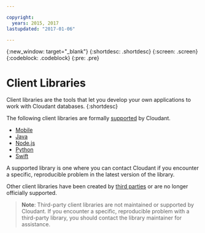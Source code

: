 ```yaml
---

copyright:
  years: 2015, 2017
lastupdated: "2017-01-06"

---
```


{:new_window: target="_blank"}
{:shortdesc: .shortdesc}
{:screen: .screen}
{:codeblock: .codeblock}
{:pre: .pre}

# Client Libraries

Client libraries are the tools that let you develop your own applications
to work with Cloudant databases.
{:shortdesc}

The following client libraries are formally [supported](supported.html) by Cloudant.

-	[Mobile](supported.html#mobile)
-	[Java](supported.html#java)
-	[Node.js](supported.html#node-js)
-	[Python](supported.html#python)
-	[Swift](supported.html#swift)

A supported library is one where you can contact Cloudant if you encounter a specific,
reproducible problem in the latest version of the library.

Other client libraries have been created by
[third parties](thirdparty.html#third-party-client-libraries) or are no longer officially supported.

>   **Note**: Third-party client libraries are not maintained or supported by Cloudant.
    If you encounter a specific,
    reproducible problem with a third-party library,
    you should contact the library maintainer for assistance.
